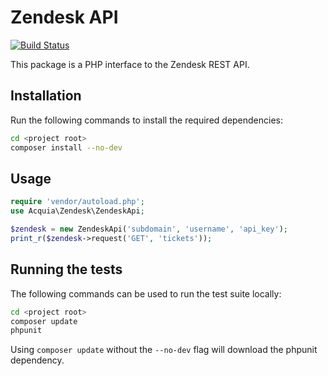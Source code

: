 Zendesk API
===========

[![Build Status](https://travis-ci.org/acquia/zendesk-api.png?branch=master)](https://travis-ci.org/acquia/zendesk-api)

This package is a PHP interface to the Zendesk REST API.

Installation
------------

Run the following commands to install the required dependencies:

```bash
cd <project root>
composer install --no-dev
```

Usage
-----

```php
require 'vendor/autoload.php';
use Acquia\Zendesk\ZendeskApi;

$zendesk = new ZendeskApi('subdomain', 'username', 'api_key');
print_r($zendesk->request('GET', 'tickets'));
```

Running the tests
-----------------

The following commands can be used to run the test suite locally:

```bash
cd <project root>
composer update
phpunit
```

Using `composer update` without the `--no-dev` flag will download the phpunit
dependency.

